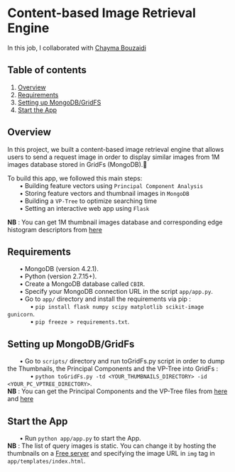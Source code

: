 # Content-based Image Retrieval Engine

In this job, I collaborated with <a href="https://github.com/ChaymaBouzaidii">Chayma Bouzaidi</a>   

## Table of contents
1. [Overview](#Overview)
2. [Requirements](#Requirements)
3. [Setting up MongoDB/GridFS](#Setup)  
4. [Start the App](#StartApp)


<a name="Overview"/>  

## Overview
In this project, we built a content-based image retrieval engine that allows users to send a request image in order to display similar images from 1M images database stored in GridFs (MongoDB).🧐  

To build this app, we followed this main steps:  
&nbsp;&nbsp;&nbsp;&nbsp;&nbsp;&nbsp; • Building feature vectors using `Principal Component Analysis`      
&nbsp;&nbsp;&nbsp;&nbsp;&nbsp;&nbsp; • Storing feature vectors and thumbnail images in `MongoDB`  
&nbsp;&nbsp;&nbsp;&nbsp;&nbsp;&nbsp; • Building a `VP-Tree` to optimize searching time    
&nbsp;&nbsp;&nbsp;&nbsp;&nbsp;&nbsp; • Setting an interactive web app using `Flask`   

**NB** : You can get 1M thumbnail images database and corresponding edge histogram descriptors from <a href="http://press.liacs.nl/mirflickr/mirdownload.html">here</a>  

<a name="Requirements"/>

## Requirements
&nbsp;&nbsp;&nbsp;&nbsp;&nbsp;&nbsp; • MongoDB (version 4.2.1).  
&nbsp;&nbsp;&nbsp;&nbsp;&nbsp;&nbsp; • Python (version 2.7.15+).  
&nbsp;&nbsp;&nbsp;&nbsp;&nbsp;&nbsp; • Create a MongoDB database called `CBIR`.   
&nbsp;&nbsp;&nbsp;&nbsp;&nbsp;&nbsp; • Specify your MongoDB connection URL in the script `app/app.py`.    
&nbsp;&nbsp;&nbsp;&nbsp;&nbsp;&nbsp; • Go to `app/` directory and install the requirements via pip :  
&nbsp;&nbsp;&nbsp;&nbsp;&nbsp;&nbsp;&nbsp;&nbsp;&nbsp;&nbsp;&nbsp;&nbsp; • `pip install flask numpy scipy matplotlib scikit-image gunicorn`.  
&nbsp;&nbsp;&nbsp;&nbsp;&nbsp;&nbsp;&nbsp;&nbsp;&nbsp;&nbsp;&nbsp;&nbsp; • `pip freeze > requirements.txt`.  


<a name="Setup"/>

## Setting up MongoDB/GridFs
&nbsp;&nbsp;&nbsp;&nbsp;&nbsp;&nbsp; • Go to `scripts/` directory and run toGridFs.py script in order to dump the Thumbnails, the Principal Components and the VP-Tree into GridFs :  
&nbsp;&nbsp;&nbsp;&nbsp;&nbsp;&nbsp;&nbsp;&nbsp;&nbsp;&nbsp;&nbsp;&nbsp; • `python toGridFs.py -td <YOUR_THUMBNAILS_DIRECTORY> -id <YOUR_PC_VPTREE_DIRECTORY>`.  
**NB** : You can get the Principal Components and the VP-Tree files from <a href="https://www.dropbox.com/s/rni799mkys56zph/pca_df.pkl?dl=0">here</a> and <a href="https://www.dropbox.com/s/dwg0x6csi4cthw3/vptree.pkl?dl=0">here</a>  

<a name="StartApp"/>

## Start the App  
&nbsp;&nbsp;&nbsp;&nbsp;&nbsp;&nbsp; • Run `python app/app.py` to start the App.  
**NB** : The list of query images is static. You can change it by hosting the thumbnails on a <a href="https://fr.imgbb.com/">Free server</a> and specifying the image URL in `img` tag in `app/templates/index.html`.     
